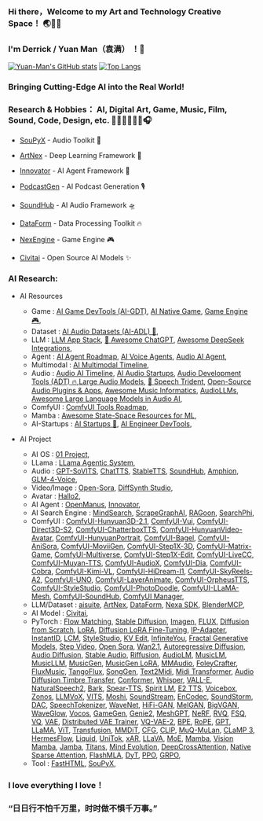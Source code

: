 ### Hi there，Welcome to my Art and Technology Creative Space！ 🌏🌌🌊
### I'm Derrick / Yuan Man（袁满） ！👋

[![Yuan-Man's GitHub stats](https://github-readme-stats-git-masterrstaa-rickstaa.vercel.app/api?username=Yuan-ManX&show_icons=true&theme=radical)](https://github.com/Yuan-ManX/github-readme-stats)
[![Top Langs](https://github-readme-stats-git-masterrstaa-rickstaa.vercel.app/api/top-langs/?username=Yuan-ManX&layout=compact)](https://github.com/Yuan-ManX/github-readme-stats)

### Bringing Cutting-Edge AI into the Real World!
### Research & Hobbies： AI, Digital Art, Game, Music, Film, Sound, Code, Design, etc. 🎸🎹🥁🎻🎺🎤🎧

- [SouPyX](https://github.com/Yuan-ManX/SouPyX) - Audio Toolkit 🎵

- [ArtNex](https://github.com/Yuan-ManX/artnex) - Deep Learning Framework 🚀

- [Innovator](https://github.com/Yuan-ManX/Innovator) - AI Agent Framework 🤖

- [PodcastGen](https://github.com/Yuan-ManX/PodcastGen) - AI Podcast Generation 🎙️

- [SoundHub](https://github.com/Yuan-ManX/SoundHub) - AI Audio Framework 🛸

- [DataForm](https://github.com/Yuan-ManX/dataform) - Data Processing Toolkit 🔥

- [NexEngine](https://github.com/Yuan-ManX/NexEngine) - Game Engine 🎮

- [Civitai](https://civitai.com/user/Y_Man) - Open Source AI Models ✨


### AI Research:

- AI Resources
  - Game :  [AI Game DevTools (AI-GDT)](https://github.com/Yuan-ManX/ai-game-development-tools), [AI Native Game](https://github.com/Yuan-ManX/AI-Native-Game), [Game Engine 🎮](https://github.com/Yuan-ManX/game-engine),
  - Dataset :  [AI Audio Datasets (AI-ADL) 🎵](https://github.com/Yuan-ManX/ai-audio-datasets),
  - LLM :  [LLM App Stack](https://github.com/a16z-infra/llm-app-stack), [🤖 Awesome ChatGPT](https://github.com/sindresorhus/awesome-chatgpt), [Awesome DeepSeek Integrations](https://github.com/deepseek-ai/awesome-deepseek-integration),
  - Agent :  [AI Agent Roadmap](https://github.com/Yuan-ManX/ai-agent-roadmap), [AI Voice Agents](https://github.com/Yuan-ManX/ai-voice-agents), [Audio AI Agent](https://github.com/Yuan-ManX/audio-ai-agent),
  - Multimodal :  [AI Multimodal Timeline](https://github.com/Yuan-ManX/ai-multimodal-timeline),
  - Audio :  [Audio AI Timeline](https://github.com/archinetai/audio-ai-timeline), [AI Audio Startups](https://github.com/csteinmetz1/ai-audio-startups), [Audio Development Tools (ADT) 🔥](https://github.com/Yuan-ManX/audio-development-tools),[Large Audio Models](https://github.com/liusongxiang/Large-Audio-Models), [🔱 Speech Trident](https://github.com/ga642381/speech-trident), [Open-Source Audio Plugins & Apps](https://github.com/webprofusion/OpenAudio), [Awesome Music Informatics](https://github.com/yamathcy/awesome-music-informatics), [AudioLLMs](https://github.com/AudioLLMs/AudioLLM), [Awesome Large Language Models in Audio AI](https://github.com/EmulationAI/awesome-large-audio-models),
  - ComfyUI :  [ComfyUI Tools Roadmap](https://github.com/Yuan-ManX/ComfyUI-Tools-Roadmap),
  - Mamba :  [Awesome State-Space Resources for ML](https://github.com/AvivBick/awesome-ssm-ml),
  - AI-Startups :  [AI Startups 🚀](https://github.com/Yuan-ManX/AI-Startups), [AI Engineer DevTools](https://github.com/Yuan-ManX/AI-Engineer-DevTools),

- AI Project
  - AI OS :  [01 Project](https://github.com/OpenInterpreter/01),
  - LLama :  [LLama Agentic System](https://github.com/meta-llama/llama-agentic-system),
  - Audio :  [GPT-SoVITS](https://github.com/RVC-Boss/GPT-SoVITS), [ChatTTS](https://github.com/2noise/ChatTTS), [StableTTS](https://github.com/KdaiP/StableTTS), [SoundHub](https://github.com/Yuan-ManX/SoundHub), [Amphion](https://github.com/open-mmlab/Amphion), [GLM-4-Voice](https://github.com/THUDM/GLM-4-Voice),
  - Video/Image :  [Open-Sora](https://github.com/hpcaitech/Open-Sora), [DiffSynth Studio](https://github.com/modelscope/DiffSynth-Studio),
  - Avatar :  [Hallo2](https://github.com/fudan-generative-vision/hallo2),
  - AI Agent :  [OpenManus](https://github.com/mannaandpoem/OpenManus), [Innovator](https://github.com/Yuan-ManX/Innovator), 
  - AI Search Engine :  [MindSearch](https://github.com/InternLM/MindSearch), [ScrapeGraphAI](https://github.com/VinciGit00/Scrapegraph-ai), [RAGoon](https://github.com/louisbrulenaudet/ragoon), [SearchPhi](https://github.com/AstraBert/SearchPhi), 
  - ComfyUI :  [ComfyUI-Hunyuan3D-2.1](https://github.com/Yuan-ManX/ComfyUI-Hunyuan3D-2.1), [ComfyUI-Vui](https://github.com/Yuan-ManX/ComfyUI-Vui), [ComfyUI-Direct3D-S2](https://github.com/Yuan-ManX/ComfyUI-Direct3D-S2), [ComfyUI-ChatterboxTTS](https://github.com/Yuan-ManX/ComfyUI-ChatterboxTTS), [ComfyUI-HunyuanVideo-Avatar](https://github.com/Yuan-ManX/ComfyUI-HunyuanVideo-Avatar), [ComfyUI-HunyuanPortrait](https://github.com/Yuan-ManX/ComfyUI-HunyuanPortrait), [ComfyUI-Bagel](https://github.com/Yuan-ManX/ComfyUI-Bagel), [ComfyUI-AniSora](https://github.com/Yuan-ManX/ComfyUI-AniSora), [ComfyUI-MoviiGen](https://github.com/Yuan-ManX/ComfyUI-MoviiGen), [ComfyUI-Step1X-3D](https://github.com/Yuan-ManX/ComfyUI-Step1X-3D), [ComfyUI-Matrix-Game](https://github.com/Yuan-ManX/ComfyUI-Matrix-Game), [ComfyUI-Multiverse](https://github.com/Yuan-ManX/ComfyUI-Multiverse), [ComfyUI-Step1X-Edit](https://github.com/Yuan-ManX/ComfyUI-Step1X-Edit), [ComfyUI-LiveCC](https://github.com/Yuan-ManX/ComfyUI-LiveCC), [ComfyUI-Muyan-TTS](https://github.com/Yuan-ManX/ComfyUI-Muyan-TTS), [ComfyUI-AudioX](https://github.com/Yuan-ManX/ComfyUI-AudioX), [ComfyUI-Dia](https://github.com/Yuan-ManX/ComfyUI-Dia), [ComfyUI-Cobra](https://github.com/Yuan-ManX/ComfyUI-Cobra), [ComfyUI-Kimi-VL](https://github.com/Yuan-ManX/ComfyUI-Kimi-VL), [ComfyUI-HiDream-I1](https://github.com/Yuan-ManX/ComfyUI-HiDream-I1), [ComfyUI-SkyReels-A2](https://github.com/Yuan-ManX/ComfyUI-SkyReels-A2), [ComfyUI-UNO](https://github.com/Yuan-ManX/ComfyUI-UNO), [ComfyUI-LayerAnimate](https://github.com/Yuan-ManX/ComfyUI-LayerAnimate), [ComfyUI-OrpheusTTS](https://github.com/Yuan-ManX/ComfyUI-OrpheusTTS), [ComfyUI-StyleStudio](https://github.com/Yuan-ManX/ComfyUI-StyleStudio), [ComfyUI-PhotoDoodle](https://github.com/Yuan-ManX/ComfyUI-PhotoDoodle), [ComfyUI-LLaMA-Mesh](https://github.com/Yuan-ManX/ComfyUI-LLaMA-Mesh), [ComfyUI-SoundHub](https://github.com/Yuan-ManX/ComfyUI-SoundHub), [ComfyUI Manager](https://github.com/ltdrdata/ComfyUI-Manager),
  - LLM/Dataset :  [aisuite](https://github.com/andrewyng/aisuite), [ArtNex](https://github.com/Yuan-ManX/artnex), [DataForm](https://github.com/Yuan-ManX/dataform), [Nexa SDK](https://github.com/NexaAI/nexa-sdk), [BlenderMCP](https://github.com/Yuan-ManX/BlenderMCP),
  - AI Model :  [Civitai](https://civitai.com/user/Y_Man),
  - PyTorch :   [Flow Matching](https://github.com/facebookresearch/flow_matching), [Stable Diffusion](https://github.com/Yuan-ManX/Stable-Diffusion-PyTorch), [Imagen](https://github.com/Yuan-ManX/Imagen-PyTorch), [FLUX](https://github.com/Yuan-ManX/FLUX-PyTorch), [Diffusion from Scratch](https://github.com/Yuan-ManX/Diffusion-from-Scratch), [LoRA](https://github.com/Yuan-ManX/LoRA-PyTorch), [Diffusion LoRA Fine-Tuning](https://github.com/Yuan-ManX/Diffusion-LoRA-Fine-Tuning), [IP-Adapter](https://github.com/Yuan-ManX/IP-Adapter-PyTorch), [InstantID](https://github.com/Yuan-ManX/InstantID-PyTorch), [LCM](https://github.com/Yuan-ManX/LCM-PyTorch), [StyleStudio](https://github.com/Yuan-ManX/StyleStudio-PyTorch), [KV Edit](https://github.com/Yuan-ManX/KV-Edit-PyTorch), [InfiniteYou](https://github.com/Yuan-ManX/InfiniteYou-PyTorch), [Fractal Generative Models](https://github.com/Yuan-ManX/FractalGen-PyTorch), [Step Video](https://github.com/Yuan-ManX/StepVideo-PyTorch), [Open Sora](https://github.com/Yuan-ManX/Open-Sora-PyTorch), [Wan2.1](https://github.com/Yuan-ManX/Wan2.1-PyTorch), [Autoregressive Diffusion](https://github.com/Yuan-ManX/Autoregressive-Diffusion), [Audio Diffusion](https://github.com/Yuan-ManX/Audio-Diffusion), [Stable Audio](https://github.com/Yuan-ManX/Stable-Audio-PyTorch), [Riffusion](https://github.com/Yuan-ManX/Riffusion-PyTorch), [AudioLM](https://github.com/Yuan-ManX/AudioLM), [MusicLM](https://github.com/Yuan-ManX/MusicLM), [MusicLLM](https://github.com/Yuan-ManX/MusicLLM-PyTorch), [MusicGen](https://github.com/Yuan-ManX/MusicGen-PyTorch), [MusicGen LoRA](https://github.com/Yuan-ManX/MusicGen-LoRA-PyTorch), [MMAudio](https://github.com/Yuan-ManX/MMAudio-PyTorch), [FoleyCrafter](https://github.com/Yuan-ManX/FoleyCrafter-PyTorch), [FluxMusic](https://github.com/Yuan-ManX/FluxMusic-PyTorch), [TangoFlux](https://github.com/Yuan-ManX/TangoFlux-PyTorch), [SongGen](https://github.com/Yuan-ManX/SongGen-PyTorch), [Text2Midi](https://github.com/Yuan-ManX/Text2Midi-PyTorch), [Midi Transformer](https://github.com/Yuan-ManX/Midi-Transformer), [Audio Diffusion Timbre Transfer](https://github.com/Yuan-ManX/Audio-Diffusion-Timbre-Transfer), [Conformer](https://github.com/Yuan-ManX/Conformer-PyTorch), [Whisper](https://github.com/Yuan-ManX/Whisper-PyTorch), [VALL-E](https://github.com/Yuan-ManX/VALL-E-PyTorch), [NaturalSpeech2](https://github.com/Yuan-ManX/NaturalSpeech2-PyTorch), [Bark](https://github.com/Yuan-ManX/Bark-PyTorch), [Spear-TTS](https://github.com/Yuan-ManX/Spear-TTS), [Spirit LM](https://github.com/Yuan-ManX/SpiritLM-PyTorch), [E2 TTS](https://github.com/Yuan-ManX/E2-TTS), [Voicebox](https://github.com/Yuan-ManX/Voicebox-PyTorch), [Zonos](https://github.com/Yuan-ManX/Zonos-PyTorch), [LLMVoX](https://github.com/Yuan-ManX/LLMVoX-PyTorch), [VITS](https://github.com/Yuan-ManX/VITS-PyTorch), [Moshi](https://github.com/Yuan-ManX/Moshi-PyTorch), [SoundStream](https://github.com/Yuan-ManX/SoundStream-PyTorch), [EnCodec](https://github.com/Yuan-ManX/EnCodec-PyTorch), [SoundStorm](https://github.com/Yuan-ManX/SoundStorm-PyTorch), [DAC](https://github.com/Yuan-ManX/DAC-PyTorch), [SpeechTokenizer](https://github.com/Yuan-ManX/SpeechTokenizer-PyTorch), [WaveNet](https://github.com/Yuan-ManX/WaveNet-PyTorch), [HiFi-GAN](https://github.com/Yuan-ManX/HiFi-GAN), [MelGAN](https://github.com/Yuan-ManX/MelGAN-PyTorch), [BigVGAN](https://github.com/Yuan-ManX/BigVGAN-PyTorch), [WaveGlow](https://github.com/Yuan-ManX/WaveGlow-PyTorch), [Vocos](https://github.com/Yuan-ManX/Vocos-PyTorch), [GameGen](https://github.com/Yuan-ManX/GameGen-PyTorch), [Genie2](https://github.com/Yuan-ManX/Genie2-PyTorch), [MeshGPT](https://github.com/Yuan-ManX/MeshGPT-PyTorch), [NeRF](https://github.com/Yuan-ManX/NeRF-PyTorch), [RVQ](https://github.com/Yuan-ManX/RVQ-PyTorch), [FSQ](https://github.com/Yuan-ManX/FSQ-PyTorch), [VQ](https://github.com/Yuan-ManX/VQ-PyTorch), [VAE](https://github.com/Yuan-ManX/VAE-PyTorch), [Distributed VAE Trainer](https://github.com/Yuan-ManX/Distributed-VAE-Trainer), [VQ-VAE-2](https://github.com/Yuan-ManX/VQ-VAE-2), [BPE](https://github.com/Yuan-ManX/BPE), [RoPE](https://github.com/Yuan-ManX/RoPE-PyTorch), [GPT](https://github.com/Yuan-ManX/GPT-PyTorch), [LLaMA](https://github.com/Yuan-ManX/LLaMA-PyTorch), [ViT](https://github.com/Yuan-ManX/ViT-PyTorch), [Transfusion](https://github.com/Yuan-ManX/Transfusion-PyTorch), [MMDiT](https://github.com/Yuan-ManX/MMDiT-PyTorch), [CFG](https://github.com/Yuan-ManX/CFG-PyTorch), [CLIP](https://github.com/Yuan-ManX/CLIP-PyTorch), [MuQ-MuLan](https://github.com/Yuan-ManX/MuQ-PyTorch), [CLaMP 3](https://github.com/Yuan-ManX/CLaMP3-PyTorch), [HermesFlow](https://github.com/Yuan-ManX/HermesFlow-PyTorch), [Liquid](https://github.com/Yuan-ManX/Liquid-PyTorch), [UniTok](https://github.com/Yuan-ManX/UniTok-PyTorch), [xAR](https://github.com/Yuan-ManX/xAR-PyTorch), [LLaVA](https://github.com/Yuan-ManX/LLaVA-PyTorch), [MoE](https://github.com/Yuan-ManX/MoE-PyTorch), [Mamba](https://github.com/Yuan-ManX/Mamba-PyTorch), [Vision Mamba](https://github.com/Yuan-ManX/VisionMamba-PyTorch), [Jamba](https://github.com/Yuan-ManX/Jamba-PyTorch), [Titans](https://github.com/Yuan-ManX/Titans-PyTorch), [Mind Evolution](https://github.com/Yuan-ManX/Mind-Evolution-PyTorch), [DeepCrossAttention](https://github.com/Yuan-ManX/DeepCrossAttention-PyTorch), [Native Sparse Attention](https://github.com/Yuan-ManX/NativeSparseAttention-PyTorch), [FlashMLA](https://github.com/Yuan-ManX/FlashMLA-PyTorch), [DyT](https://github.com/Yuan-ManX/DyT-PyTorch), [PPO](https://github.com/Yuan-ManX/PPO-PyTorch), [GRPO](https://github.com/Yuan-ManX/GRPO-PyTorch),
  - Tool :  [FastHTML](https://github.com/AnswerDotAI/fasthtml), [SouPyX](https://github.com/Yuan-ManX/SouPyX),

### I love everything I love！
### “日日行不怕千万里，时时做不惧千万事。”


<!--
**Yuan-ManX/Yuan-ManX** is a ✨ _special_ ✨ repository because its `README.md` (this file) appears on your GitHub profile.

Here are some ideas to get you started:

- 🔭 I’m currently working on ...
- 🌱 I’m currently learning ...
- 👯 I’m looking to collaborate on ...
- 🤔 I’m looking for help with ...
- 💬 Ask me about ...
- 📫 How to reach me: ...
- 😄 Pronouns: ...
- ⚡ Fun fact: ...
-->
